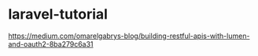 # laravel-tutorial


https://medium.com/omarelgabrys-blog/building-restful-apis-with-lumen-and-oauth2-8ba279c6a31
